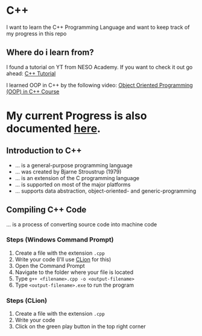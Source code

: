 # C++
I want to learn the C++ Programming Language and want to keep track of my progress in this repo

## Where do i learn from?
I found a tutorial on YT from NESO Academy. If you want to check it out go ahead: 
[C++ Tutorial](https://www.youtube.com/playlist?list=PLBlnK6fEyqRh6isJ01MBnbNpV3ZsktSyS)

I learned OOP in C++ by the following video:
[Object Oriented Programming (OOP) in C++ Course](https://www.youtube.com/watch?v=wN0x9eZLix4)

# My current Progress is also documented [here](https://github.com/dpfurners/CPP/blob/master/progress.md).


## Introduction to C++
- ... is a general-purpose programming language
- ... was created by Bjarne Stroustrup (1979)
- ... is an extension of the C programming language
- ... is supported on most of the major platforms
- ... supports data abstraction, object-oriented- and generic-programming

## Compiling C++ Code
... is a process of converting source code into machine code

### Steps (Windows Command Prompt)
1. Create a file with the extension `.cpp`
2. Write your code (I'll use [CLion](https://www.jetbrains.com/clion/) for this)
3. Open the Command Prompt
4. Navigate to the folder where your file is located
5. Type `g++ <filename>.cpp -o <output-filename>`
6. Type `<output-filename>.exe` to run the program

### Steps (CLion)
1. Create a file with the extension `.cpp`
2. Write your code
3. Click on the green play button in the top right corner
